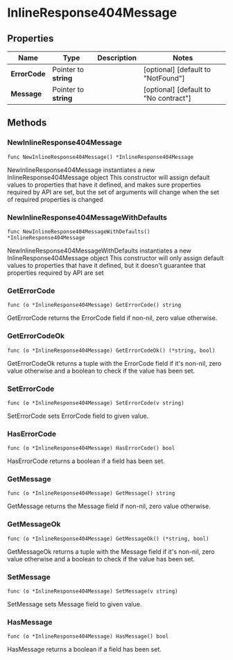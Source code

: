 # InlineResponse404Message

## Properties

|Name | Type | Description | Notes|
|------------ | ------------- | ------------- | -------------|
|**ErrorCode** | Pointer to **string** |  | [optional] [default to "NotFound"]|
|**Message** | Pointer to **string** |  | [optional] [default to "No contract"]|

## Methods

### NewInlineResponse404Message

`func NewInlineResponse404Message() *InlineResponse404Message`

NewInlineResponse404Message instantiates a new InlineResponse404Message object
This constructor will assign default values to properties that have it defined,
and makes sure properties required by API are set, but the set of arguments
will change when the set of required properties is changed

### NewInlineResponse404MessageWithDefaults

`func NewInlineResponse404MessageWithDefaults() *InlineResponse404Message`

NewInlineResponse404MessageWithDefaults instantiates a new InlineResponse404Message object
This constructor will only assign default values to properties that have it defined,
but it doesn't guarantee that properties required by API are set

### GetErrorCode

`func (o *InlineResponse404Message) GetErrorCode() string`

GetErrorCode returns the ErrorCode field if non-nil, zero value otherwise.

### GetErrorCodeOk

`func (o *InlineResponse404Message) GetErrorCodeOk() (*string, bool)`

GetErrorCodeOk returns a tuple with the ErrorCode field if it's non-nil, zero value otherwise
and a boolean to check if the value has been set.

### SetErrorCode

`func (o *InlineResponse404Message) SetErrorCode(v string)`

SetErrorCode sets ErrorCode field to given value.

### HasErrorCode

`func (o *InlineResponse404Message) HasErrorCode() bool`

HasErrorCode returns a boolean if a field has been set.

### GetMessage

`func (o *InlineResponse404Message) GetMessage() string`

GetMessage returns the Message field if non-nil, zero value otherwise.

### GetMessageOk

`func (o *InlineResponse404Message) GetMessageOk() (*string, bool)`

GetMessageOk returns a tuple with the Message field if it's non-nil, zero value otherwise
and a boolean to check if the value has been set.

### SetMessage

`func (o *InlineResponse404Message) SetMessage(v string)`

SetMessage sets Message field to given value.

### HasMessage

`func (o *InlineResponse404Message) HasMessage() bool`

HasMessage returns a boolean if a field has been set.



